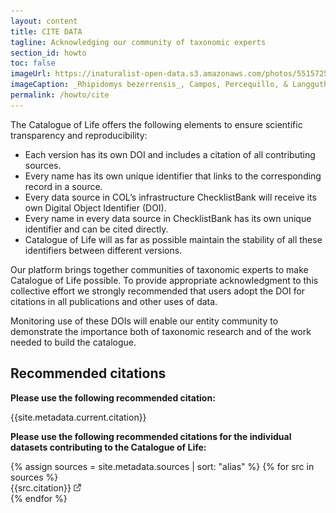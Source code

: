 ```yaml
---
layout: content
title: CITE DATA
tagline: Acknowledging our community of taxonomic experts
section_id: howto
toc: false
imageUrl: https://inaturalist-open-data.s3.amazonaws.com/photos/551572531/large.jpg
imageCaption: _Rhipidomys bezerrensis_, Campos, Percequillo, & Langguth in Campos, Percequillo, G. B. de Miranda, & Langguth, 2022 - [Photo CC By Thomaz de Carvalho Callado ]([https://www.flickr.com/photos/dhobern/14304880198](https://www.inaturalist.org/observations/305890973))
permalink: /howto/cite
---
```



The Catalogue of Life offers the following elements to ensure scientific transparency and reproducibility:

- Each version has its own DOI and includes a citation of all contributing sources.
- Every name has its own unique identifier that links to the corresponding record in a source. 
- Every data source in COL’s infrastructure ChecklistBank will receive its own Digital Object Identifier (DOI).
- Every name in every data source in ChecklistBank has  its own unique identifier and can be cited directly.
- Catalogue of Life will as far as possible maintain the stability of all these identifiers between different versions.

Our platform brings together communities of taxonomic experts to make Catalogue of Life possible. To provide appropriate acknowledgment to this collective effort we strongly recommended that users adopt the DOI for citations in all publications and other uses of data. 

Monitoring use of these DOIs will enable our entity community to demonstrate the importance both of taxonomic research and of the work needed to build the catalogue.

## Recommended citations

**Please use the following recommended citation:**

<div id="citation">
{{site.metadata.current.citation}}
</div>

**Please use the following recommended citations for the individual datasets contributing to the Catalogue of Life:**


<div class="sources">
	{% assign sources = site.metadata.sources | sort: "alias" %}
	{% for src in sources %}
		<div>{{src.citation}} <a href="/data/dataset/{{src.key}}"><img style="height: 12px; opacity: 60%" src="/images/link.png"/></a></div>
	{% endfor %}
</div>
